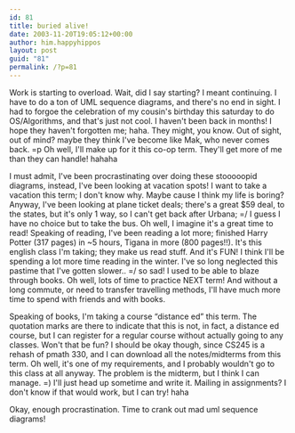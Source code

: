 ```yaml
---
id: 81
title: buried alive!
date: 2003-11-20T19:05:12+00:00
author: him.happyhippos
layout: post
guid: "81"
permalink: /?p=81
---
```

Work is starting to overload. Wait, did I say starting? I meant continuing. I have to do a ton of UML sequence diagrams, and there's no end in sight. I had to forgoe the celebration of my cousin's birthday this saturday to do OS/Algorithms, and that's just not cool. I haven't been back in months! I hope they haven't forgotten me; haha. They might, you know. Out of sight, out of mind? maybe they think I've become like Mak, who never comes back. =p Oh well, I'll make up for it this co-op term. They'll get more of me than they can handle! hahaha

I must admit, I've been procrastinating over doing these stooooopid diagrams, instead, I've been looking at vacation spots! I want to take a vacation this term; I don't know why. Maybe cause I think my life is boring? Anyway, I've been looking at plane ticket deals; there's a great $59 deal, to the states, but it's only 1 way, so I can't get back after Urbana; =/ I guess I have no choice but to take the bus. Oh well, I imagine it's a great time to read! Speaking of reading, I've been reading a lot more; finished Harry Potter (317 pages) in ~5 hours, Tigana in more (800 pages!!). It's this english class I'm taking; they make us read stuff. And it's FUN! I think I'll be spending a lot more time reading in the winter. I've so long neglected this pastime that I've gotten slower.. =/ so sad! I used to be able to blaze through books. Oh well, lots of time to practice NEXT term! And without a long commute, or need to transfer travelling methods, I'll have much more time to spend with friends and with books. 

Speaking of books, I'm taking a course &#8220;distance ed&#8221; this term. The quotation marks are there to indicate that this is not, in fact, a distance ed course, but I can register for a regular course without actually going to any classes. Won't that be fun? I should be okay though, since CS245 is a rehash of pmath 330, and I can download all the notes/midterms from this term. Oh well, it's one of my requirements, and I probably wouldn't go to this class at all anyway. The problem is the midterm, but I think I can manage. =) I'll just head up sometime and write it. Mailing in assignments? I don't know if that would work, but I can try! haha

Okay, enough procrastination. Time to crank out mad uml sequence diagrams!